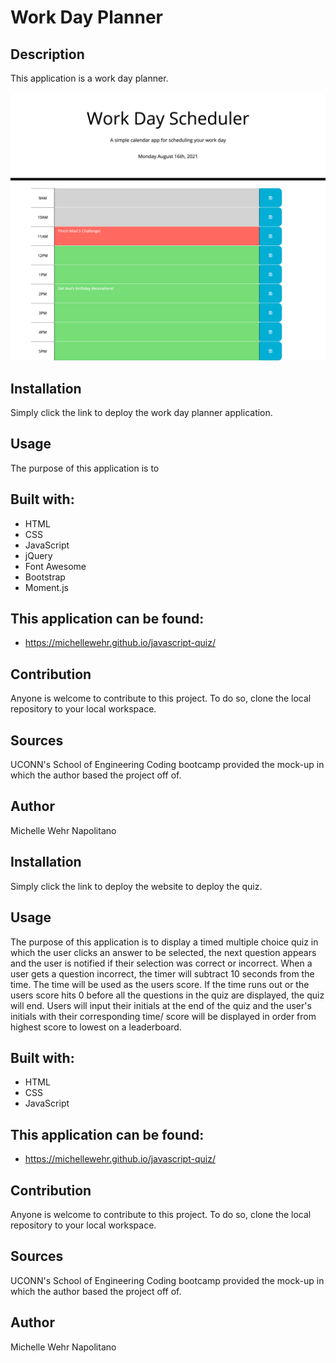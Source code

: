 # Work Day Planner

## Description

This application is a work day planner.

![image](./develop/assets/images/work-day-scheduler-screenshot.png)

## Installation

Simply click the link to deploy the work day planner application.

## Usage

The purpose of this application is to

## Built with:

- HTML
- CSS
- JavaScript
- jQuery
- Font Awesome
- Bootstrap
- Moment.js

## This application can be found:

- https://michellewehr.github.io/javascript-quiz/

## Contribution

Anyone is welcome to contribute to this project. To do so, clone the local repository to your local workspace.

## Sources

UCONN's School of Engineering Coding bootcamp provided the mock-up in which the author based the project off of.

## Author

Michelle Wehr Napolitano

## Installation

Simply click the link to deploy the website to deploy the quiz.

## Usage

The purpose of this application is to display a timed multiple choice quiz in which the user clicks an answer to be selected, the next question appears and the user is notified if their selection was correct or incorrect. When a user gets a question incorrect, the timer will subtract 10 seconds from the time. The time will be used as the users score. If the time runs out or the users score hits 0 before all the questions in the quiz are displayed, the quiz will end. Users will input their initials at the end of the quiz and the user's initials with their corresponding time/ score will be displayed in order from highest score to lowest on a leaderboard.

## Built with:

- HTML
- CSS
- JavaScript

## This application can be found:

- https://michellewehr.github.io/javascript-quiz/

## Contribution

Anyone is welcome to contribute to this project. To do so, clone the local repository to your local workspace.

## Sources

UCONN's School of Engineering Coding bootcamp provided the mock-up in which the author based the project off of.

## Author

Michelle Wehr Napolitano
